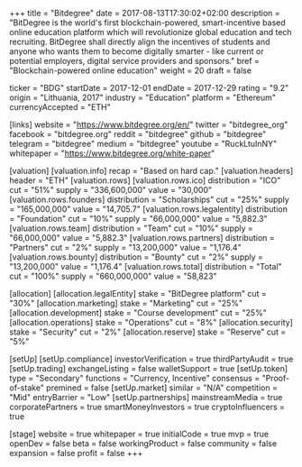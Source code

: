 +++
title = "Bitdegree"
date = 2017-08-13T17:30:02+02:00
description = "BitDegree is the world's first blockchain-powered, smart-incentive based online education platform which will revolutionize global education and tech recruiting. BitDegree shall directly align the incentives of students and anyone who wants them to become digitally smarter - like current or potential employers, digital service providers and sponsors."
bref = "Blockchain-powered online education"
weight = 20
draft = false

ticker = "BDG"
startDate = 2017-12-01
endDate = 2017-12-29
rating = "9.2"
origin = "Lithuania, 2017"
industry = "Education"
platform = "Ethereum"
currencyAccepted = "ETH"

[links]
  website = "https://www.bitdegree.org/en/"
  twitter = "bitdegree_org"
  facebook = "bitdegree.org"
  reddit = "bitdegree"
  github = "bitdegree"
  telegram = "bitdegree"
  medium = "bitdegree"
  youtube = "RuckLtuInNY"
  whitepaper = "https://www.bitdegree.org/white-paper"

[valuation]
  [valuation.info]
    recap = "Based on hard cap."
  [valuation.headers]
    header = "ETH"
  [valuation.rows]
    [valuation.rows.ico]
      distribution = "ICO"
      cut = "51%"
      supply = "336,600,000"
      value = "30,000"
    [valuation.rows.founders]
      distribution = "Scholarships"
      cut = "25%"
      supply = "165,000,000"
      value = "14,705.7"
    [valuation.rows.legalentity]
      distribution = "Foundation"
      cut = "10%"
      supply = "66,000,000"
      value = "5,882.3"
    [valuation.rows.team]
      distribution = "Team"
      cut = "10%"
      supply = "66,000,000"
      value = "5,882.3"
    [valuation.rows.partners]
      distribution = "Partners"
      cut = "2%"
      supply = "13,200,000"
      value = "1,176.4"
    [valuation.rows.bounty]
      distribution = "Bounty"
      cut = "2%"
      supply = "13,200,000"
      value = "1,176.4"
    [valuation.rows.total]
      distribution = "Total"
      cut = "100%"
      supply = "660,000,000"
      value = "58,823"

[allocation]
  [allocation.legalEntity]
    stake = "BitDegree platform"
    cut = "30%"
  [allocation.marketing]
    stake = "Marketing"
    cut = "25%"
  [allocation.development]
    stake = "Course development"
    cut = "25%"
  [allocation.operations]
    stake = "Operations"
    cut = "8%"
  [allocation.security]
    stake = "Security"
    cut = "2%"
  [allocation.reserve]
    stake = "Reserve"
    cut = "5%"


[setUp]
  [setUp.compliance]
    investorVerification = true
    thirdPartyAudit = true
  [setUp.trading]
    exchangeListing = false
    walletSupport = true
  [setUp.token]
    type = "Secondary"
    functions = "Currency, Incentive"
    consensus = "Proof-of-stake"
    premined = false
  [setUp.market]
    similar = "N/A"
    competition = "Mid"
    entryBarrier = "Low"
  [setUp.partnerships]
    mainstreamMedia = true
    corporatePartners = true
    smartMoneyInvestors = true
    cryptoInfluencers = true

[stage]
  website = true
  whitepaper = true
  initialCode = true
  mvp = true
  openDev = false
  beta = false
  workingProduct = false
  community = false
  expansion = false
  profit = false
+++
